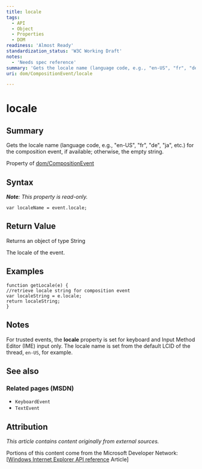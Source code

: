 ```yaml
---
title: locale
tags:
  - API
  - Object
  - Properties
  - DOM
readiness: 'Almost Ready'
standardization_status: 'W3C Working Draft'
notes:
  - 'Needs spec reference'
summary: 'Gets the locale name (language code, e.g., "en-US", "fr", "de", "ja", etc.) for the composition event, if available; otherwise, the empty string.'
uri: dom/CompositionEvent/locale

---
```

# locale

## Summary

Gets the locale name (language code, e.g., "en-US", "fr", "de", "ja", etc.) for the composition event, if available; otherwise, the empty string.

<span data-meta="applies_to" data-type="key">Property of <span data-type="value">[dom/CompositionEvent](/dom/CompositionEvent)</span></span>

## Syntax

***Note**: This property is read-only.*

``` {.js}
var localeName = event.locale;
```

## Return Value

<span data-meta="return" data-type="key">Returns an object of type <span data-type="value">String</span></span>

The locale of the event.

## Examples

``` {.js}
function getLocale(e) {
//retrieve locale string for composition event
var localeString = e.locale;
return localeString;
}
```

## Notes

For trusted events, the **locale** property is set for keyboard and Input Method Editor (IME) input only. The locale name is set from the default LCID of the thread, `en-US`, for example.

## See also

### Related pages (MSDN)

-   `KeyboardEvent`
-   `TextEvent`

## Attribution

*This article contains content originally from external sources.*

Portions of this content come from the Microsoft Developer Network: [[Windows Internet Explorer API reference](http://msdn.microsoft.com/en-us/library/ie/hh828809%28v=vs.85%29.aspx) Article]

